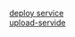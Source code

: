 [deploy service](https://github.com/hrushikesh44/vercel-dep)  <br>
[upload-servide](https://github.com/hrushikesh44/vercel-upload)
